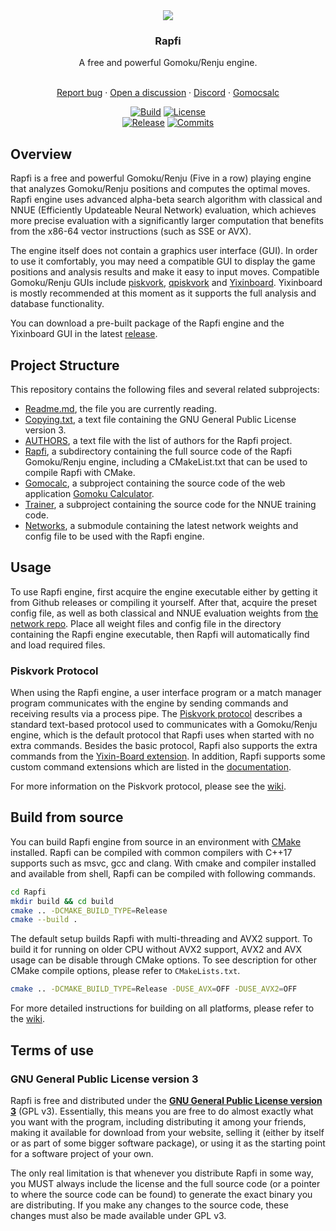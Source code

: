 <div align="center">
  <img src="https://github.com/nguyencongminh090/Gomobot/blob/master/Artboard%201.png?raw=true">
  <h3>Rapfi</h3>
  A free and powerful Gomoku/Renju engine.
  <br>
  <br>
  
  [Report bug](https://github.com/dhbloo/rapfi/issues/new)
  ·
  [Open a discussion](https://github.com/dhbloo/rapfi/discussions/new)
  · 
  [Discord](https://discord.gg/7kEpFCGdb5)
  ·
  [Gomocsalc](https://gomocalc.com)
  <br>
  
  [![Build](https://img.shields.io/github/actions/workflow/status/dhbloo/rapfi/rapfi.yml?branch=master&style=for-the-badge&label=rapfi&logo=github)](https://github.com/dhbloo/rapfi/blob/master/.github/workflows/rapfi.yml)
  [![License](https://img.shields.io/github/license/dhbloo/rapfi?style=for-the-badge&label=license&color=success)](https://github.com/dhbloo/rapfi/blob/master/Copying.txt)
  <br>
  [![Release](https://img.shields.io/github/v/release/dhbloo/rapfi?style=for-the-badge&label=official%20release)](https://github.com/dhbloo/rapfi/releases/latest)
  [![Commits](https://img.shields.io/github/commits-since/dhbloo/rapfi/latest?style=for-the-badge)](https://github.com/dhbloo/rapfi/commits/master)
  <br>

</div>



## Overview

Rapfi is a free and powerful Gomoku/Renju (Five in a row) playing engine that analyzes Gomoku/Renju positions and computes the optimal moves. Rapfi engine uses advanced alpha-beta search algorithm with classical and NNUE (Efficiently Updateable Neural Network) evaluation, which achieves more precise evaluation with a significantly larger computation that benefits from the x86-64 vector instructions (such as SSE or AVX).

The engine itself does not contain a graphics user interface (GUI). In order to use it comfortably, you may need a compatible GUI to display the game positions and analysis results and make it easy to input moves. Compatible Gomoku/Renju GUIs include [piskvork](https://github.com/wind23/piskvork_renju), [qpiskvork](https://github.com/Joker2770/qpiskvork) and [Yixinboard](https://github.com/dhbloo/Yixin-Board). Yixinboard is mostly recommended at this moment as it supports the full analysis and database functionality.

You can download a pre-built package of the Rapfi engine and the Yixinboard GUI in the latest [release](https://github.com/dhbloo/rapfi/releases/latest).



## Project Structure

This repository contains the following files and several related subprojects:

+ [Readme.md](https://github.com/dhbloo/rapfi/blob/master/Readme.md), the file you are currently reading.
+ [Copying.txt](https://github.com/dhbloo/rapfi/blob/master/Copying.txt), a text file containing the GNU General Public License version 3.
+ [AUTHORS](https://github.com/dhbloo/rapfi/blob/master/AUTHORS), a text file with the list of authors for the Rapfi project.
+ [Rapfi](https://github.com/dhbloo/rapfi/tree/master/Rapfi), a subdirectory containing the full source code of the Rapfi Gomoku/Renju engine, including a CMakeList.txt that can be used to compile Rapfi with CMake.
+ [Gomocalc](https://github.com/dhbloo/gomoku-calculator/tree/master), a subproject containing the source code of the web application [Gomoku Calculator](https://gomocalc.com).
+ [Trainer](https://github.com/dhbloo/pytorch-nnue-trainer/tree/master), a subproject containing the source code for the NNUE training code.
+ [Networks](https://github.com/dhbloo/rapfi-networks/tree/main), a submodule containing the latest network weights and config file to be used with the Rapfi engine.



## Usage

To use Rapfi engine, first acquire the engine executable either by getting it from Github releases or compiling it yourself. After that, acquire the preset config file, as well as both classical and NNUE evaluation weights from [the network repo](https://github.com/dhbloo/rapfi-networks). Place all weight files and config file in the directory containing the Rapfi engine executable, then Rapfi will automatically find and load required files.

### Piskvork Protocol

When using the Rapfi engine, a user interface program or a match manager program communicates with the engine by sending commands and receiving results via a process pipe. The [Piskvork protocol](https://plastovicka.github.io/protocl2en.htm) describes a standard text-based protocol used to communicates with a Gomoku/Renju engine, which is the default protocol that Rapfi uses when started with no extra commands. Besides the basic protocol, Rapfi also supports the extra commands from the [Yixin-Board extension](https://github.com/accreator/Yixin-protocol/blob/master/protocol.pdf). In addition, Rapfi supports some custom command extensions which are listed in the [documentation](https://github.com/dhbloo/rapfi/wiki/Protocol).

For more information on the Piskvork protocol, please see the [wiki](https://github.com/dhbloo/rapfi/wiki/Protocol).



## Build from source

You can build Rapfi engine from source in an environment with [CMake](https://cmake.org/) installed. Rapfi can be compiled with common compilers with C++17 supports such as msvc, gcc and clang. With cmake and compiler installed and available from shell, Rapfi can be compiled with following commands.

```bash
cd Rapfi
mkdir build && cd build
cmake .. -DCMAKE_BUILD_TYPE=Release
cmake --build .
```

The default setup builds Rapfi with multi-threading and AVX2 support. To build it for running on older CPU without AVX2 support, AVX2 and AVX usage can be disable through CMake options. To see description for other CMake compile options, please refer to `CMakeLists.txt`.

```bash
cmake .. -DCMAKE_BUILD_TYPE=Release -DUSE_AVX=OFF -DUSE_AVX2=OFF
```

For more detailed instructions for building on all platforms, please refer to the [wiki](https://github.com/dhbloo/rapfi/wiki/Compiling).



## Terms of use

### GNU General Public License version 3

Rapfi is free and distributed under the [**GNU General Public License version 3**](https://github.com/dhbloo/rapfi/blob/master/Copying.txt) (GPL v3). Essentially, this means you are free to do almost exactly what you want with the program, including distributing it among your friends, making it available for download from your website, selling it (either by itself or as part of some bigger software package), or using it as the starting point for a software project of your own.

The only real limitation is that whenever you distribute Rapfi in some way, you MUST always include the license and the full source code (or a pointer to where the source code can be found) to generate the exact binary you are distributing. If you make any changes to the source code, these changes must also be made available under GPL v3.
